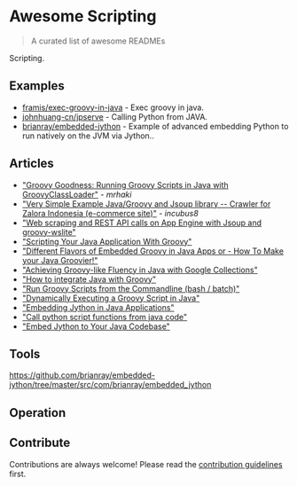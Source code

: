 
# Awesome Scripting 
> A curated list of awesome READMEs

Scripting.

## Examples
- [framis/exec-groovy-in-java](https://github.com/framis/exec-groovy-in-java) - Exec groovy in java.
- [johnhuang-cn/jpserve](https://github.com/johnhuang-cn/jpserve) - Calling Python from JAVA.
- [brianray/embedded-jython](https://github.com/brianray/embedded-jython) - Example of advanced embedding Python to run natively on the JVM via Jython..


## Articles
- ["Groovy Goodness: Running Groovy Scripts in Java with GroovyClassLoader"](http://mrhaki.blogspot.com/2009/11/groovy-goodness-running-groovy-scripts.html) - *mrhaki*
- ["Very Simple Example Java/Groovy and Jsoup library -- Crawler for Zalora Indonesia (e-commerce site)"](https://gist.github.com/incubus8/310c4dbbfd99d179441b) - *incubus8*
- ["Web scraping and REST API calls on App Engine with Jsoup and groovy-wslite"](http://glaforge.appspot.com/article/web-scraping-and-rest-api-calls-on-app-engine-with-jsoup-and-groovy-wslite) 
- ["Scripting Your Java Application With Groovy"](https://zeroturnaround.com/rebellabs/scripting-your-java-application-with-groovy/) 
- ["Different Flavors of Embedded Groovy in Java Apps or - How To Make your Java Groovier!"](http://www.kellyrob99.com/blog/2009/11/21/different-flavors-of-embedded-groovy-in-java-apps-or-how-to-make-your-java-groovier/) 
- ["Achieving Groovy-like Fluency in Java with Google Collections"](http://www.kellyrob99.com/blog/2010/05/15/achieving-groovy-like-fluency-in-java-with-google-collections/) 
- ["How to integrate Java with Groovy"](http://www.javavillage.in/how-to-integrate-java-with-groovy.php) 
- ["Run Groovy Scripts from the Commandline (bash / batch)"](https://fourcube.github.io/oneliners/2016/04/28/run-groovy-scripts-from-a-bash-batch.html)
- ["Dynamically Executing a Groovy Script in Java"](https://eng.revinate.com/2015/11/18/executing-a-groovy-script-at-runtime-from-a-java-app.html)
- ["Embedding Jython in Java Applications"](https://blog.smartbear.com/programming/embedding-jython-in-java-applications/)
- ["Call python script functions from java code"](http://automation-home.blogspot.com/2015/12/call-python-script-functions-from-java.html)
- ["Embed Jython to Your Java Codebase"](https://dzone.com/articles/embed-jython-to-your-java-codebase)
## Tools
https://github.com/brianray/embedded-jython/tree/master/src/com/brianray/embedded_jython



## Operation



## Contribute

Contributions are always welcome!
Please read the [contribution guidelines](contributing.md) first.
